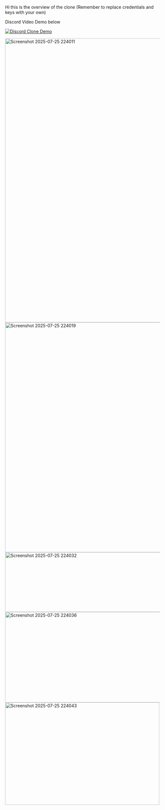 Hi this is the overview of the clone (Remember to replace credentials and keys with your own)

Discord Video Demo below

[![Discord Clone Demo](https://img.youtube.com/vi/Ibzu24rdnes/0.jpg)](https://www.youtube.com/watch?v=Ibzu24rdnes)

<img width="519" height="923" alt="Screenshot 2025-07-25 224011" src="https://github.com/user-attachments/assets/b4daf653-e8d0-44f1-9b89-c9ade16ecc3a" />
<img width="525" height="747" alt="Screenshot 2025-07-25 224019" src="https://github.com/user-attachments/assets/44f6926c-f97f-4f80-abcc-bd17fa969d83" />
<img width="508" height="194" alt="Screenshot 2025-07-25 224032" src="https://github.com/user-attachments/assets/bfd5f602-f7e7-4364-bb62-06d75dcae4ef" />
<img width="520" height="294" alt="Screenshot 2025-07-25 224036" src="https://github.com/user-attachments/assets/766b636f-a096-42c6-80fa-ff603dcf37f0" />
<img width="502" height="333" alt="Screenshot 2025-07-25 224043" src="https://github.com/user-attachments/assets/afad99e8-5458-4692-8b14-167149150cf3" />
